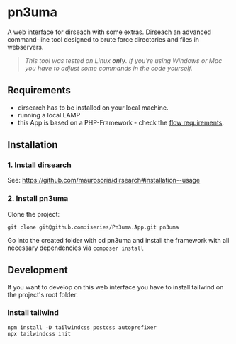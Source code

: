 # pn3uma
A web interface for dirseach with some extras. [Dirseach](https://github.com/maurosoria/dirsearch) an advanced command-line tool designed to brute force directories and files in webservers.

> _This tool was tested on Linux **only**. If you're using Windows or Mac you have to adjust some commands in the code yourself._

## Requirements
- dirsearch has to be installed on your local machine.
- running a local LAMP
- this App is based on a PHP-Framework - check the [flow requirements](https://flowframework.readthedocs.io/en/stable/TheDefinitiveGuide/PartII/Requirements.html).

## Installation
### 1. Install dirsearch
See: https://github.com/maurosoria/dirsearch#installation--usage

### 2. Install pn3uma

Clone the project:
```Shell
git clone git@github.com:iseries/Pn3uma.App.git pn3uma
```

Go into the created folder with cd pn3uma and install the framework with all necessary dependencies via `composer install`

## Development
If you want to develop on this web interface you have to install tailwind on the project's root folder.

### Install tailwind
```Shell
npm install -D tailwindcss postcss autoprefixer
npx tailwindcss init
```

